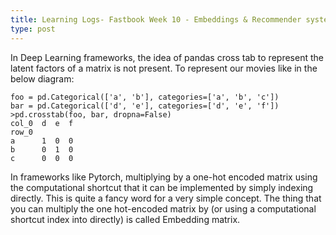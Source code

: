```yaml
---
title: Learning Logs- Fastbook Week 10 - Embeddings & Recommender systems
type: post
---
```


In Deep Learning frameworks, the idea of pandas cross tab to represent the latent factors of a matrix is not
present. To represent our movies like in the below diagram:



```
foo = pd.Categorical(['a', 'b'], categories=['a', 'b', 'c'])
bar = pd.Categorical(['d', 'e'], categories=['d', 'e', 'f'])
>pd.crosstab(foo, bar, dropna=False)
col_0  d  e  f
row_0
a      1  0  0
b      0  1  0
c      0  0  0
```

In frameworks like Pytorch, multiplying by a one-hot encoded matrix using the computational shortcut
that it can be implemented by simply indexing directly. This is quite a fancy word for a very simple
concept. The thing that you can multiply the one hot-encoded matrix by (or using a computational shortcut
index into directly) is called Embedding matrix.

